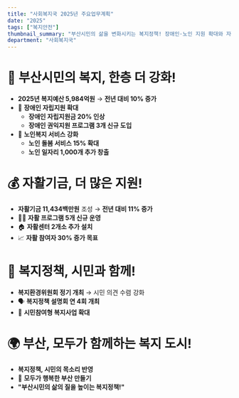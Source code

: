 ```yaml
---
title: "사회복지국 2025년 주요업무계획"
date: "2025"
tags: ["복지안전"]
thumbnail_summary: "부산시민의 삶을 변화시키는 복지정책! 장애인·노인 지원 확대와 자활기금 증대"
department: "사회복지국"
---
```


# 🌟 **부산시민의 복지, 한층 더 강화!**

- **2025년 복지예산 5,984억원** → **전년 대비 10% 증가**
- 💪 **장애인 자립지원 확대**  
  - **장애인 자립지원금 20% 인상**  
  - **장애인 권익지원 프로그램 3개 신규 도입**  
- 👵 **노인복지 서비스 강화**  
  - **노인 돌봄 서비스 15% 확대**  
  - **노인 일자리 1,000개 추가 창출**  

# 💰 **자활기금, 더 많은 지원!**

- **자활기금 11,434백만원** 조성 → **전년 대비 11% 증가**
- 👩‍🏫 **자활 프로그램 5개 신규 운영**  
- 🏠 **자활센터 2개소 추가 설치**  
- 📈 **자활 참여자 30% 증가 목표**  

# 🚀 **복지정책, 시민과 함께!**

- **복지환경위원회 정기 개최** → 시민 의견 수렴 강화
- 🗣️ **복지정책 설명회 연 4회 개최**  
- 🤝 **시민참여형 복지사업 확대**  

# 🌍 **부산, 모두가 함께하는 복지 도시!**

- **복지정책, 시민의 목소리 반영**  
- 💖 **모두가 행복한 부산 만들기**  
- **"부산시민의 삶의 질을 높이는 복지정책!"**